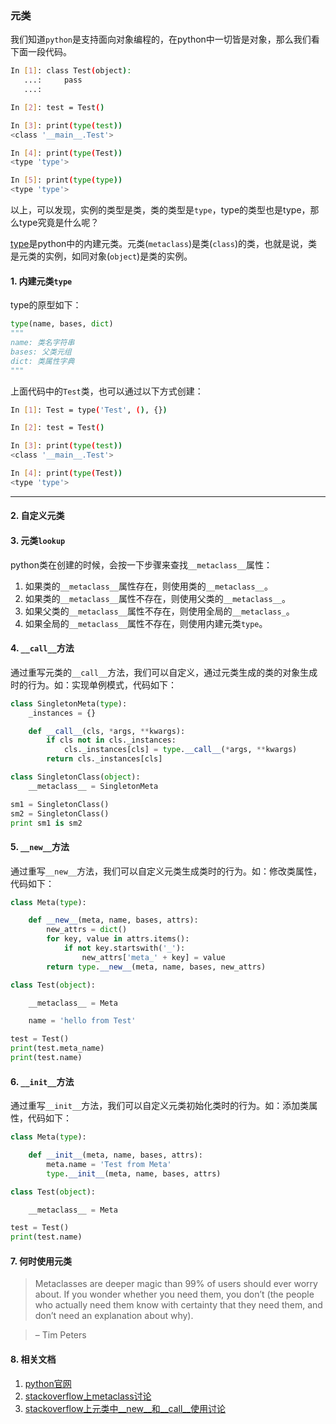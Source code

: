 ### 元类

我们知道`python`是支持面向对象编程的，在python中一切皆是对象，那么我们看下面一段代码。

```Bash
In [1]: class Test(object):
   ...:     pass
   ...:

In [2]: test = Test()

In [3]: print(type(test))
<class '__main__.Test'>

In [4]: print(type(Test))
<type 'type'>

In [5]: print(type(type))
<type 'type'>
```
以上，可以发现，实例的类型是类，类的类型是`type`，type的类型也是type，那么type究竟是什么呢？

[type](https://docs.python.org/2/library/functions.html#type)是python中的内建元类。元类(`metaclass`)是类(`class`)的类，也就是说，类是元类的实例，如同对象(`object`)是类的实例。

#### 1. 内建元类`type`
type的原型如下：

```python
type(name, bases, dict)
"""
name: 类名字符串
bases: 父类元组
dict: 类属性字典
"""
```

上面代码中的`Test`类，也可以通过以下方式创建：

```Bash
In [1]: Test = type('Test', (), {})

In [2]: test = Test()

In [3]: print(type(test))
<class '__main__.Test'>

In [4]: print(type(Test))
<type 'type'>
```
---

#### 2. 自定义元类


#### 3. 元类`lookup`
python类在创建的时候，会按一下步骤来查找`__metaclass__`属性：

1. 如果类的`__metaclass__`属性存在，则使用类的`__metaclass__`。
2. 如果类的`__metaclass__`属性不存在，则使用父类的`__metaclass__`。
3. 如果父类的`__metaclass__`属性不存在，则使用全局的`__metaclass_`。
4. 如果全局的`__metaclass__`属性不存在，则使用内建元类`type`。

#### 4. `__call__`方法
通过重写元类的`__call__`方法，我们可以自定义，通过元类生成的类的对象生成时的行为。如：实现单例模式，代码如下：

```python
class SingletonMeta(type):
    _instances = {}

    def __call__(cls, *args, **kwargs):
        if cls not in cls._instances:
            cls._instances[cls] = type.__call__(*args, **kwargs)
        return cls._instances[cls]

class SingletonClass(object):
    __metaclass__ = SingletonMeta

sm1 = SingletonClass()
sm2 = SingletonClass()
print sm1 is sm2
```

#### 5. `__new__`方法
通过重写`__new__`方法，我们可以自定义元类生成类时的行为。如：修改类属性，代码如下：

```python
class Meta(type):

    def __new__(meta, name, bases, attrs):
        new_attrs = dict()
        for key, value in attrs.items():
            if not key.startswith('_'):
                new_attrs['meta_' + key] = value
        return type.__new__(meta, name, bases, new_attrs)

class Test(object):

    __metaclass__ = Meta

    name = 'hello from Test'

test = Test()
print(test.meta_name)
print(test.name)
```

#### 6. `__init__`方法
通过重写`__init__`方法，我们可以自定义元类初始化类时的行为。如：添加类属性，代码如下：

```python
class Meta(type):

    def __init__(meta, name, bases, attrs):
        meta.name = 'Test from Meta'
        type.__init__(meta, name, bases, attrs)

class Test(object):

    __metaclass__ = Meta

test = Test()
print(test.name)
```

#### 7. 何时使用元类

>Metaclasses are deeper magic than 99% of users should ever worry about. If you wonder whether you need them, you don’t (the people who actually need them know with certainty that they need them, and don’t need an explanation about why).

>– Tim Peters


#### 8. 相关文档
1. [python官网](https://docs.python.org/2/reference/datamodel.html#customizing-class-creation)
2. [stackoverflow上metaclass讨论](http://stackoverflow.com/questions/100003/what-is-a-metaclass-in-python)
3. [stackoverflow上元类中__new__和__call__使用讨论](http://stackoverflow.com/questions/6966772/using-the-call-method-of-a-metaclass-instead-of-new/6966942#6966942)
